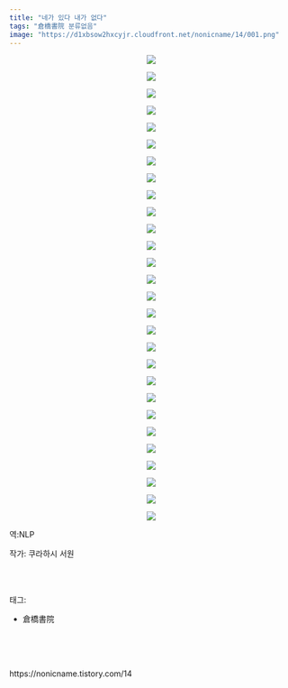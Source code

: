 ```yaml
---
title: "네가 있다 내가 없다"
tags: "倉橋書院 분류없음"
image: "https://d1xbsow2hxcyjr.cloudfront.net/nonicname/14/001.png"
---
```

<div class="article">
<div class="tt_article_useless_p_margin"><p style="text-align: center; clear: none; float: none;"><img src="{{ site.imgserver10 }}/nonicname/14/001.png"/></p><p style="text-align: center; clear: none; float: none;"><img src="{{ site.imgserver10 }}/nonicname/14/002.jpg"/></p><p style="text-align: center; clear: none; float: none;"><img src="{{ site.imgserver10 }}/nonicname/14/003.png"/></p><p style="text-align: center; clear: none; float: none;"><img src="{{ site.imgserver10 }}/nonicname/14/004.png"/></p><p style="text-align: center; clear: none; float: none;"><img src="{{ site.imgserver10 }}/nonicname/14/005.png"/></p><p style="text-align: center; clear: none; float: none;"><img src="{{ site.imgserver10 }}/nonicname/14/006.png"/></p><p style="text-align: center; clear: none; float: none;"><img src="{{ site.imgserver10 }}/nonicname/14/007.png"/></p><p style="text-align: center; clear: none; float: none;"><img src="{{ site.imgserver10 }}/nonicname/14/008.png"/></p><p style="text-align: center; clear: none; float: none;"><img src="{{ site.imgserver10 }}/nonicname/14/009.png"/></p><p style="text-align: center; clear: none; float: none;"><img src="{{ site.imgserver10 }}/nonicname/14/010.png"/></p><p style="text-align: center; clear: none; float: none;"><img src="{{ site.imgserver10 }}/nonicname/14/011.png"/></p><p style="text-align: center; clear: none; float: none;"><img src="{{ site.imgserver10 }}/nonicname/14/012.png"/></p><p style="text-align: center; clear: none; float: none;"><img src="{{ site.imgserver10 }}/nonicname/14/013.png"/></p><p style="text-align: center; clear: none; float: none;"><img src="{{ site.imgserver10 }}/nonicname/14/014.png"/></p><p style="text-align: center; clear: none; float: none;"><img src="{{ site.imgserver10 }}/nonicname/14/015.png"/></p><p style="text-align: center; clear: none; float: none;"><img src="{{ site.imgserver10 }}/nonicname/14/016.png"/></p><p style="text-align: center; clear: none; float: none;"><img src="{{ site.imgserver10 }}/nonicname/14/017.png"/></p><p style="text-align: center; clear: none; float: none;"><img src="{{ site.imgserver10 }}/nonicname/14/018.png"/></p><p style="text-align: center; clear: none; float: none;"><img src="{{ site.imgserver10 }}/nonicname/14/019.png"/></p><p style="text-align: center; clear: none; float: none;"><img src="{{ site.imgserver10 }}/nonicname/14/020.png"/></p><p style="text-align: center; clear: none; float: none;"><img src="{{ site.imgserver10 }}/nonicname/14/021.png"/></p><p style="text-align: center; clear: none; float: none;"><img src="{{ site.imgserver10 }}/nonicname/14/022.png"/></p><p style="text-align: center; clear: none; float: none;"><img src="{{ site.imgserver10 }}/nonicname/14/023.png"/></p><p style="text-align: center; clear: none; float: none;"><img src="{{ site.imgserver10 }}/nonicname/14/024.png"/></p><p style="text-align: center; clear: none; float: none;"><img src="{{ site.imgserver10 }}/nonicname/14/025.png"/></p><p style="text-align: center; clear: none; float: none;"><img src="{{ site.imgserver10 }}/nonicname/14/026.png"/></p><p style="text-align: center; clear: none; float: none;"><img src="{{ site.imgserver10 }}/nonicname/14/027.jpg"/></p><p style="text-align: center; clear: none; float: none;"><img src="{{ site.imgserver10 }}/nonicname/14/028.jpg"/></p><p>역:NLP<br/></p></div>
<p>작가: 쿠라하시 서원</p><br/>
</div><br/>
<div class="tagTrail">
<p>태그: </p>
<ul>
<li>倉橋書院</li>
</ul>
</div><br/>
<div class="cb_lstcomment">
</div><br/>

<br/>
<p id="refer">https://nonicname.tistory.com/14</p>
<br/>

